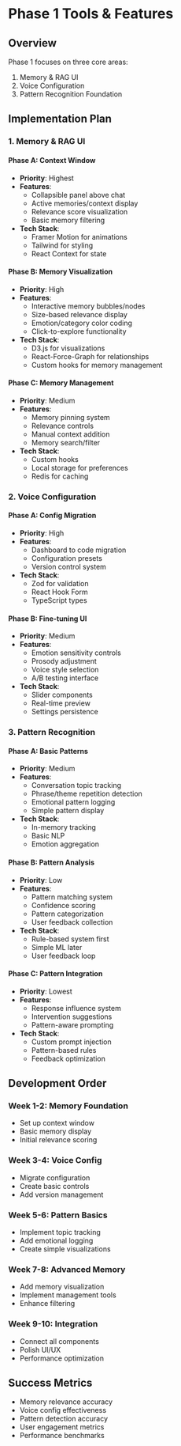 # Phase 1 Tools & Features

## Overview
Phase 1 focuses on three core areas:
1. Memory & RAG UI
2. Voice Configuration
3. Pattern Recognition Foundation

## Implementation Plan

### 1. Memory & RAG UI

#### Phase A: Context Window
- **Priority**: Highest
- **Features**:
  - Collapsible panel above chat
  - Active memories/context display
  - Relevance score visualization
  - Basic memory filtering
- **Tech Stack**:
  - Framer Motion for animations
  - Tailwind for styling
  - React Context for state

#### Phase B: Memory Visualization
- **Priority**: High
- **Features**:
  - Interactive memory bubbles/nodes
  - Size-based relevance display
  - Emotion/category color coding
  - Click-to-explore functionality
- **Tech Stack**:
  - D3.js for visualizations
  - React-Force-Graph for relationships
  - Custom hooks for memory management

#### Phase C: Memory Management
- **Priority**: Medium
- **Features**:
  - Memory pinning system
  - Relevance controls
  - Manual context addition
  - Memory search/filter
- **Tech Stack**:
  - Custom hooks
  - Local storage for preferences
  - Redis for caching

### 2. Voice Configuration

#### Phase A: Config Migration
- **Priority**: High
- **Features**:
  - Dashboard to code migration
  - Configuration presets
  - Version control system
- **Tech Stack**:
  - Zod for validation
  - React Hook Form
  - TypeScript types

#### Phase B: Fine-tuning UI
- **Priority**: Medium
- **Features**:
  - Emotion sensitivity controls
  - Prosody adjustment
  - Voice style selection
  - A/B testing interface
- **Tech Stack**:
  - Slider components
  - Real-time preview
  - Settings persistence

### 3. Pattern Recognition

#### Phase A: Basic Patterns
- **Priority**: Medium
- **Features**:
  - Conversation topic tracking
  - Phrase/theme repetition detection
  - Emotional pattern logging
  - Simple pattern display
- **Tech Stack**:
  - In-memory tracking
  - Basic NLP
  - Emotion aggregation

#### Phase B: Pattern Analysis
- **Priority**: Low
- **Features**:
  - Pattern matching system
  - Confidence scoring
  - Pattern categorization
  - User feedback collection
- **Tech Stack**:
  - Rule-based system first
  - Simple ML later
  - User feedback loop

#### Phase C: Pattern Integration
- **Priority**: Lowest
- **Features**:
  - Response influence system
  - Intervention suggestions
  - Pattern-aware prompting
- **Tech Stack**:
  - Custom prompt injection
  - Pattern-based rules
  - Feedback optimization

## Development Order

### Week 1-2: Memory Foundation
- Set up context window
- Basic memory display
- Initial relevance scoring

### Week 3-4: Voice Config
- Migrate configuration
- Create basic controls
- Add version management

### Week 5-6: Pattern Basics
- Implement topic tracking
- Add emotional logging
- Create simple visualizations

### Week 7-8: Advanced Memory
- Add memory visualization
- Implement management tools
- Enhance filtering

### Week 9-10: Integration
- Connect all components
- Polish UI/UX
- Performance optimization

## Success Metrics
- Memory relevance accuracy
- Voice config effectiveness
- Pattern detection accuracy
- User engagement metrics
- Performance benchmarks
